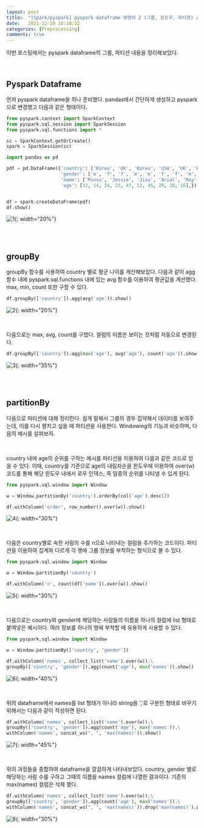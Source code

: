 ```yaml
---
layout: post
title:  "[Spark/pyspark] pyspark dataframe 명령어 2 (그룹, 윈도우, 파티션) / groupBy, agg, Window, partitionBy, over, collect_list"
date:   2021-12-20 18:10:32
categories: [Preprocessing]
comments: true
---
```


이번 포스팅에서는 pyspark dataframe의 그룹, 파티션 내용을 정리해보았다.

<br>

## Pyspark Dataframe

먼저 pyspark dataframe을 하나 준비했다. pandas에서 간단하게 생성하고 pyspark으로 변경했고 다음과 같은 형태이다.

```python
from pyspark.context import SparkContext
from pyspark.sql.session import SparkSession
from pyspark.sql.functions import *

sc = SparkContext.getOrCreate()
spark = SparkSession(sc)

import pandas as pd

pdf = pd.DataFrame({'country': ['Korea', 'UK', 'Korea', 'USA', 'UK', 'Korea', 'UK', 'Korea', 'USA', 'UK'],
                    'gender': ['m', 'f', 'f', 'm', 'm', 'f', 'f', 'm', 'm', 'm'],
                    'name': ['Minsu', 'Jessie', 'Jisu', 'Arial', 'May', 'Sumi', 'Joel', 'Dukgu', 'Cloie', 'Violet'],
                    'age': [32, 14, 24, 23, 47, 12, 45, 29, 30, 16],})


df = spark.createDataFrame(pdf)
df.show()
```

![1](/!contents_plot/2021-12-20-pyspark3-1.jpg){: width="20%"}

<br>
<br>

## groupBy

groupBy 함수를 사용하여 country 별로 평균 나이를 계산해보았다. 다음과 같이 agg 함수 내에 pyspark.sql.functions 내에 있는 avg 함수를 이용하여 평균값을 계산했다. max, min, count 또한 구할 수 있다.

```python
df.groupBy(['country']).agg(avg('age')).show()
```

![2](/!contents_plot/2021-12-20-pyspark3-2.jpg){: width="20%"}

<br>

다음으로는 max, avg, count를 구했다. 컬럼의 이름은 보이는 것처럼 자동으로 변경된다.

```python
df.groupBy(['country']).agg(max('age'), avg('age'), count('age')).show()
```

![3](/!contents_plot/2021-12-20-pyspark3-3.jpg){: width="35%"}

<br>
<br>

## partitionBy

다음으로 파티션에 대해 정리한다. 쉽게 말해서 그룹의 경우 집약해서 데이터를 보여주는데, 이를 다시 펼치고 싶을 때 파티션을 사용한다. Windowing의 기능과 비슷하며, 다음의 예시를 살펴보자.

<br>

country 내에 age의 순위를 구하는 예시를 파티션을 이용하여 다음과 같은 코드로 얻을 수 있다. 이때, country를 기준으로 age의 내림차순을 윈도우에 이용하여 over(w) 코드를 통해 해당 윈도우 내에서 로우 인덱스, 즉 일종의 순위를 나타낼 수 있게 된다.

```python
from pyspark.sql.window import Window

w = Window.partitionBy('country').orderBy(col('age').desc())

df.withColumn('order', row_number().over(w)).show()
```

![4](/!contents_plot/2021-12-20-pyspark3-4.jpg){: width="30%"}

<br>

다음은 country별로 속한 사람의 수를 n으로 나타내는 컬럼을 추가하는 코드이다. 파티션을 이용하여 집계와 다르게 각 행에 그룹 정보를 부착하는 형식으로 볼 수 있다.

```python
from pyspark.sql.window import Window

w = Window.partitionBy('country')

df.withColumn('n', count(df['name']).over(w)).show()
```

![5](/!contents_plot/2021-12-20-pyspark3-5.jpg){: width="30%"}

<br>

다음으로는 country와 gender에 해당하는 사람들의 이름을 하나의 컬럼에 list 형태로 붙여넣은 예시이다. 여러 정보를 하나의 행에 부착할 때 유용하게 사용할 수 있다.

```python
from pyspark.sql.window import Window

w = Window.partitionBy(['country', 'gender'])

df.withColumn('names', collect_list('name').over(w)).\
groupBy(['country', 'gender']).agg(count('age'), max('names')).show()
```

![6](/!contents_plot/2021-12-20-pyspark3-6.jpg){: width="40%"}

<br>

위의 dataframe에서 names를 list 형태가 아니라 string을 ','로 구분한 형태로 바꾸기 위해서는 다음과 같이 작성하면 된다.

```python
df.withColumn('names', collect_list('name').over(w)).\
groupBy(['country', 'gender']).agg(count('age'), max('names')).\
withColumn('names', concat_ws(", ", 'max(names)')).show()
```

![7](/!contents_plot/2021-12-20-pyspark3-7.jpg){: width="45%"}

<br>

위의 과정들을 종합하여 dataframe을 깔끔하게 나타내보았다. country, gender 별로 해당하는 사람 수를 구하고 그때의 이름을 names 컬럼에 나열한 결과이다. 기존의 max(names) 컬럼은 삭제
했다.

```python
df.withColumn('names', collect_list('name').over(w)).\
groupBy(['country', 'gender']).agg(count('age'), max('names')).\
withColumn('names', concat_ws(", ", 'max(names)')).drop('max(names)').withColumnRenamed('count(age)', 'n').show()
```

![8](/!contents_plot/2021-12-20-pyspark3-8.jpg){: width="30%"}